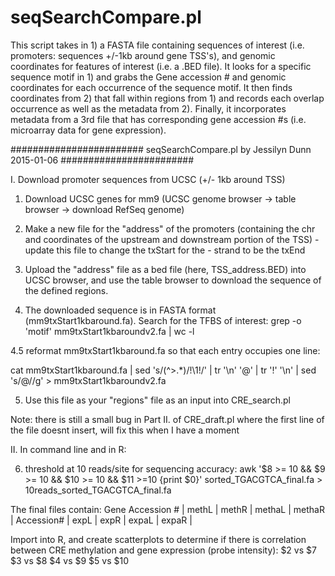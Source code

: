 # seqSearchCompare.pl

This script takes in 1) a FASTA file containing sequences of interest (i.e. promoters: sequences +/-1kb around gene TSS's), and genomic coordinates for features of interest (i.e. a .BED file). It looks for a specific sequence motif in 1) and grabs the Gene accession # and genomic coordinates for each occurrence of the sequence motif. It then finds coordinates from 2) that fall within regions from 1) and records each overlap occurrence as well as the metadata from 2). Finally, it incorporates metadata from a 3rd file that has corresponding gene accession #s (i.e. microarray data for gene expression).

######################## seqSearchCompare.pl by Jessilyn Dunn 2015-01-06 ########################

I.  Download promoter sequences from UCSC (+/- 1kb around TSS)


1. Download UCSC genes for mm9 (UCSC genome browser -> table browser -> download RefSeq genome)

2. Make a new file for the "address" of the promoters (containing the chr and coordinates of the upstream and downstream portion of the TSS) - update this file to change the txStart for the - strand to be the txEnd

3. Upload the "address" file as a bed file (here, TSS_address.BED) into UCSC browser, and use the table browser to download the sequence of the defined regions.

4. The downloaded sequence is in FASTA format (mm9txStart1kbaround.fa). Search for the TFBS of interest: grep -o 'motif' mm9txStart1kbaroundv2.fa | wc -l

4.5 reformat mm9txStart1kbaround.fa so that each entry occupies one line:

cat mm9txStart1kbaround.fa | sed 's/\(^>.*\)/!\1!/' | tr '\n' '@' | tr '!' '\n' | sed 's/@//g' > mm9txStart1kbaroundv2.fa

5. Use this file as your "regions" file as an input into CRE_search.pl

Note: there is still a small bug in Part II. of CRE_draft.pl where the first line of the file doesnt insert, will fix this when I have a moment


II. In command line and in R:

6. threshold at 10 reads/site for sequencing accuracy: awk '$8 >= 10 && $9 >= 10 && $10 >= 10 && $11 >=10 {print $0}' sorted_TGACGTCA_final.fa > 10reads_sorted_TGACGTCA_final.fa

The final files contain: 
Gene Accession # | methL | methR | methaL | methaR | Accession# | expL | expR | expaL | expaR |

Import into R, and create scatterplots to determine if there is correlation between CRE methylation and gene expression (probe intensity): 
$2 vs $7
$3 vs $8
$4 vs $9
$5 vs $10
